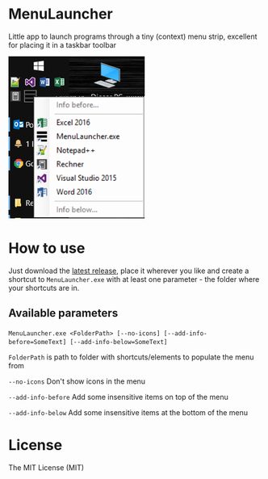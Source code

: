 # MenuLauncher
Little app to launch programs through a tiny (context) menu strip, excellent for placing it in a taskbar toolbar

![Screenshot](/publication_assets/screenshot1.png?raw=true "Screenshot")

# How to use
Just download the [latest release](https://github.com/berrnd/MenuLauncher/releases/latest), place it wherever you like and create a shortcut to `MenuLauncher.exe` with at least one parameter - the folder where your shortcuts are in.

## Available parameters
```MenuLauncher.exe <FolderPath> [--no-icons] [--add-info-before=SomeText] [--add-info-below=SomeText] ```

`FolderPath` is path to folder with shortcuts/elements to populate the menu from

`--no-icons` Don't show icons in the menu

`--add-info-before` Add some insensitive items on top of the menu

`--add-info-below` Add some insensitive items at the bottom of the menu

# License
The MIT License (MIT)
